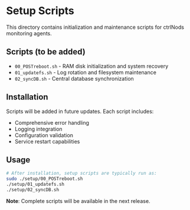 # Setup Scripts

This directory contains initialization and maintenance scripts for ctrlNods monitoring agents.

## Scripts (to be added)

- `00_POSTreboot.sh` - RAM disk initialization and system recovery
- `01_updatefs.sh` - Log rotation and filesystem maintenance
- `02_syncDB.sh` - Central database synchronization

## Installation

Scripts will be added in future updates. Each script includes:
- Comprehensive error handling
- Logging integration
- Configuration validation
- Service restart capabilities

## Usage

```bash
# After installation, setup scripts are typically run as:
sudo ./setup/00_POSTreboot.sh
./setup/01_updatefs.sh
./setup/02_syncDB.sh
```

**Note**: Complete scripts will be available in the next release.
